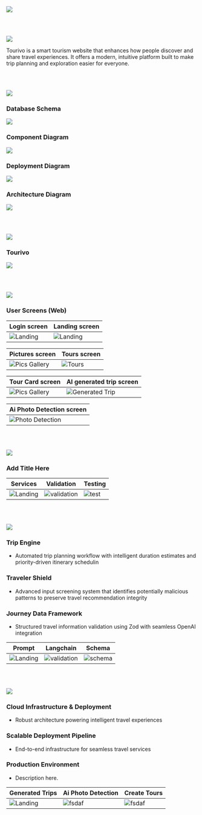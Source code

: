 <img src="./readme/title1.svg"/>

<br><br>

<!-- project overview -->
<img src="./readme/title2.svg"/>

Tourivo is a smart tourism website that enhances how people discover and share travel experiences. It offers a modern, intuitive platform built to make trip planning and exploration easier for everyone.

<br><br>

<!-- System Design -->
<img src="./readme/title3.svg"/>

### Database Schema

<img src="https://i.ibb.co/HT9WCnd6/schema3.png"/>

### Component Diagram

<img src="./readme/component_diagram2.png"/>

### Deployment Diagram

<img src="./readme/deployment%20diagram.png"/>

### Architecture Diagram

<img src="./readme/architecture%202.png"/>

<br><br>

<!-- Project Highlights -->
<img src="./readme/title4.svg"/>

### Tourivo

<img src="./readme/highlights.png"/>

<br><br>

<!-- Demo -->
<img src="./readme/title5.svg"/>

### User Screens (Web)

| Login screen                   | Landing screen                        |
| ------------------------------ | ------------------------------------- |
| ![Landing](./readme/login.PNG) | ![Landing](./readme/landing_page.gif) |

| Pictures screen                                | Tours screen                 |
| ---------------------------------------------- | ---------------------------- |
| ![Pics Gallery](./readme/pictures_gallery.PNG) | ![Tours](./readme/Tours.PNG) |

| Tour Card screen                       | AI generated trip screen                            |
| -------------------------------------- | --------------------------------------------------- |
| ![Pics Gallery](./readme/tourCard.gif) | ![Generated Trip](./readme/new_generated_trips.gif) |

| Ai Photo Detection screen                            |
| ---------------------------------------------------- |
| ![ Photo Detection](./readme/ai_photo_detection.gif) |

<br><br>

<!-- Development & Testing -->
<img src="./readme/title6.svg"/>

### Add Title Here

| Services                         | Validation                             | Testing                                |
| -------------------------------- | -------------------------------------- | -------------------------------------- |
| ![Landing](./readme/service.jpg) | ![validation](./readme/validation.jpg) | ![test](./readme/demo//test_cases.PNG) |

<br><br>

<!-- Development & Testing -->
<img src="./readme/title7.svg"/>

### Trip Engine

- Automated trip planning workflow with intelligent duration estimates and priority-driven itinerary schedulin

### Traveler Shield

- Advanced input screening system that identifies potentially malicious patterns to preserve travel recommendation integrity

### Journey Data Framework

- Structured travel information validation using Zod with seamless OpenAI integration

| Prompt                          | Langchain                         | Schema                         |
| ------------------------------- | --------------------------------- | ------------------------------ |
| ![Landing](./readme/prompt.jpg) | ![validation](./readme/image.png) | ![schema](./readme/schema.jpg) |

<br><br>

<!-- Deployment -->
<img src="./readme/title8.svg"/>

### Cloud Infrastructure & Deployment
- Robust architecture powering intelligent travel experiences
### Scalable Deployment Pipeline
- End-to-end infrastructure for seamless travel services
### Production Environment

- Description here.

| Generated Trips                   | Ai Photo Detection               | Create Tours                    |
| --------------------------------- | -------------------------------- | ------------------------------- |
| ![Landing](./readme/postman1.PNG) | ![fsdaf](./readme/detection.PNG) | ![fsdaf](./readme/postman3.PNG) |

<br><br>
